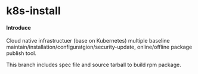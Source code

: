 # k8s-install

#### Introduce
Cloud native infrastructuer (base on Kubernetes) multiple baseline maintain/installation/configuratgion/security-update, online/offline package publish tool.

This branch includes spec file and source tarball to build rpm package.
